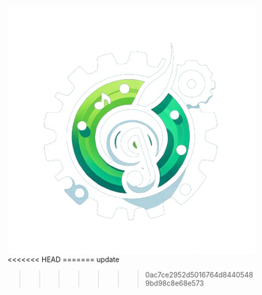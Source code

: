 <div align="center">
    <img src="src/assets/icon.png" alt="MelodyRust Icon" width="500">
</div>
<<<<<<< HEAD
=======
update

>>>>>>> 0ac7ce2952d5016764d84405489bd98c8e68e573
